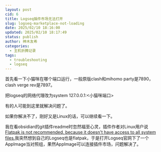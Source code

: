 ```yaml
---
layout: post
cid: 6
title: Logseq插件市场无法打开
slug: logseq-marketplace-not-loading
date: 2025/02/10 18:16:00
updated: 2025/02/10 18:17:49
status: publish
author: 神木友希
categories: 
  - 主机折腾记录
tags: 
  - troubleshooting
  - logseq
---
```



首先看一下小猫咪在哪个端口运行，一般原版clash和mihomo party是7890，clash verge rev是7897。

把logseq的网络代理改为system 127.0.0.1:<小猫咪端口>

有的人可能到这里就解决问题了。

如果你解决不了，刚好又是Linux的话，可以继续看一下。

我在看obsidian的git插件readme时忽然福至心灵，插件作者对Linux用户说[Flatpak is not recommended, because it doesn't have access to all system files.](https://github.com/Vinzent03/obsidian-git)我突然想到自己的Logseq也是flatpak，于是打开Logseq官网下了一个AppImage当对照组，果然AppImage可以连接插件市场，问题解决了。
